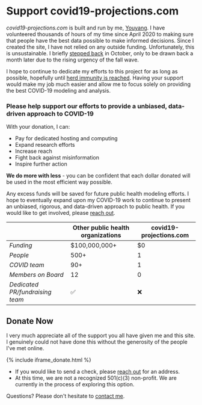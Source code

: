 # Support covid19-projections.com

*covid19-projections.com* is built and run by me, [Youyang](https://youyanggu.com). I have volunteered thousands of hours of my time since April 2020 to making sure that people have the best data possible to make informed decisions. Since I created the site, I have not relied on any outside funding. Unfortunately, this is unsustainable. I briefly [stepped back](https://youyanggu.com/blog/six-months-later) in October, only to be drawn back a month later due to the rising urgency of the fall wave.

I hope to continue to dedicate my efforts to this project for as long as possible, hopefully until [herd immunity is reached](/path-to-herd-immunity). Having your support would make my job much easier and allow me to focus solely on providing the best COVID-19 modeling and analysis.

### Please help support our efforts to provide a unbiased, data-driven approach to COVID-19

With your donation, I can:

- Pay for dedicated hosting and computing
- Expand research efforts
- Increase reach
- Fight back against misinformation
- Inspire further action

**We do more with less** - you can be confident that each dollar donated will be used in the most efficient way possible.

Any excess funds will be saved for future public health modeling efforts. I hope to eventually expand upon my COVID-19 work to continue to present an unbiased, rigorous, and data-driven approach to public health. If you would like to get involved, please [reach out](https://youyanggu.com/contact).

| | Other public health organizations | covid19-projections.com | 
| --- | --- | --- |
| *Funding* | $100,000,000+ | $0 |
| *People* | 500+ | 1 |
| *COVID team* | 90+ | 1 |
| *Members on Board* | 12 | 0 |
| *Dedicated PR/fundraising team* | ✅ | ❌ |

## Donate Now

I very much appreciate all of the support you all have given me and this site. I genuinely could not have done this without the generosity of the people I've met online.

{% include iframe_donate.html %}

- If you would like to send a check, please [reach out](/contact) for an address.
- At this time, we are not a recognized 501(c)(3) non-profit. We are currently in the process of exploring this option.

Questions? Please don't hesitate to [contact me](/contact).

